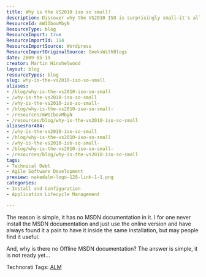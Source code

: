 ```yaml
---
title: Why is the VS2010 iso so small?
description: Discover why the VS2010 ISO is surprisingly small—it's all about the absence of MSDN documentation. Learn more about this efficient installation choice!
ResourceId: mWIIbovMbyN
ResourceType: blog
ResourceImport: true
ResourceImportId: 114
ResourceImportSource: Wordpress
ResourceImportOriginalSource: GeeksWithBlogs
date: 2009-05-19
creator: Martin Hinshelwood
layout: blog
resourceTypes: blog
slug: why-is-the-vs2010-iso-so-small
aliases:
- /blog/why-is-the-vs2010-iso-so-small
- /why-is-the-vs2010-iso-so-small
- /why-is-the-vs2010-iso-so-small-
- /blog/why-is-the-vs2010-iso-so-small-
- /resources/mWIIbovMbyN
- /resources/blog/why-is-the-vs2010-iso-so-small
aliasesFor404:
- /why-is-the-vs2010-iso-so-small
- /blog/why-is-the-vs2010-iso-so-small
- /why-is-the-vs2010-iso-so-small-
- /blog/why-is-the-vs2010-iso-so-small-
- /resources/blog/why-is-the-vs2010-iso-so-small
tags:
- Technical Debt
- Agile Software Development
preview: nakedalm-logo-128-link-1-1.png
categories:
- Install and Configuration
- Application Lifecycle Management

---
```

The reason is simple, it has no MSDN documentation in it. I for one never install the MSDN documentation and just use the online version and have always found it a pain to have it inside the same installation, but may people find it useful.

And, why is there no Offline MSDN documentation? The answer is simple, it is not ready yet…

Technorati Tags: [ALM](http://technorati.com/tags/ALM)
